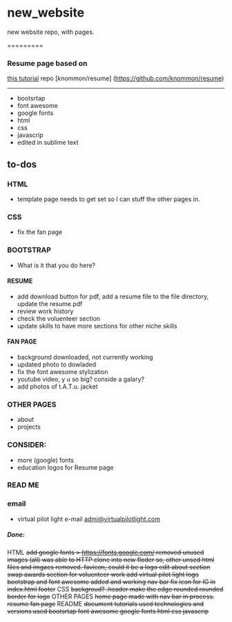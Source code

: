 # new_website
new website repo, with pages. 

=========
### Resume page based on

[this tutorial](https://medium.com/p/991845147ec)
repo [knommon/resume] (https://github.com/knommon/resume)
****
* bootsrtap
* font awesome
* google fonts
* html
* css
* javascrip
* edited in sublime text



## to-dos

### HTML
* template page needs to get set so I can stuff the other pages in. 

### CSS 
* fix the fan page

### BOOTSTRAP
* What is it that you do here?


#### RESUME 
* add download button for pdf, add a resume file to the file directory, update the resume.pdf
* review work history
* check the voluenteer section 
* update skills to have more sections for other niche skills

#### FAN PAGE
* background downloaded, not currently working
* updated photo to dowladed 
* fix the font awesome stylization
* youtube video, y u so big? conside a galary?
* add photos of t.A.T.u. jacket


### OTHER PAGES
* about
* projects


### CONSIDER:
* more (google) fonts
* education logos for Resume page

### READ ME

### email
* virtual pilot light e-mail admi@virtualpilotlight.com



##### Done:
HTML
~~add google fonts > https://fonts.google.com/
removed unused images (all)
was able to HTTP clone into new floder so, other unsed html files and imgaes removed.
favicon, could it be a logo
edit about section
swap awards section for voluenteer work
add virtual pilot light logo
bootstrap and font awesome added and working
nav bar
fix icon for IG in index.html footer~~
CSS
~~backgroud?
.header make the edge rounded
rounded border for logo~~
OTHER PAGES
~~home page made with nav bar in process.
resume
fan page~~
README
~~document tutorials used
technologies and versions used
bootsrtap
font awesome
google fonts
html
css
javascrip~~


